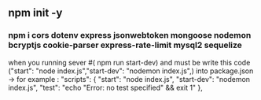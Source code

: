 ## npm init -y

### npm i cors dotenv express jsonwebtoken mongoose nodemon bcryptjs cookie-parser express-rate-limit mysql2 sequelize

when you running sever #( npm run start-dev) and must be write this code ("start": "node index.js","start-dev": "nodemon index.js",) into package.json -> for example : "scripts": { "start": "node index.js", "start-dev": "nodemon index.js", "test": "echo "Error: no test specified" && exit 1" },
